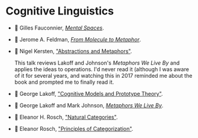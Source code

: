 # Cognitive Linguistics

* :green_book:
  Gilles Fauconnier,
  [_Mental Spaces_](../bibliography/books.md/#fauconnier-1985).

* :green_book:
  Jerome A. Feldman,
  [_From Molecule to Metaphor_](../bibliography/books.md/#feldman-2006).

* :movie_camera:
  Nigel Kersten,
  ["Abstractions and Metaphors"](../bibliography/conference_talks.md/#kersten-2016).

  This talk reviews Lakoff and Johnson's _Metaphors We Live By_ and applies the ideas
  to operations.
  I'd never read it (although I was aware of it for several years, and watching this
  in 2017 reminded me about the book and prompted me to finally read it.

* :page_with_curl:
  George Lakoff,
  ["Cognitive Models and Prototype Theory"](../bibliography/papers_posts_other.md/#lakoff-1987).

* :green_book:
  George Lakoff and Mark Johnson,
  [_Metaphors We Live By_](../bibliography/books.md/#lakoff-johnson-1980).

* :page_with_curl:
  Eleanor H. Rosch,
  ["Natural Categories"](../bibliography/papers_posts_other.md/#rosch-1973).

* :page_with_curl:
  Eleanor Rosch,
  ["Principles of Categorization"](../bibliography/papers_posts_other.md/#rosch-1978).
